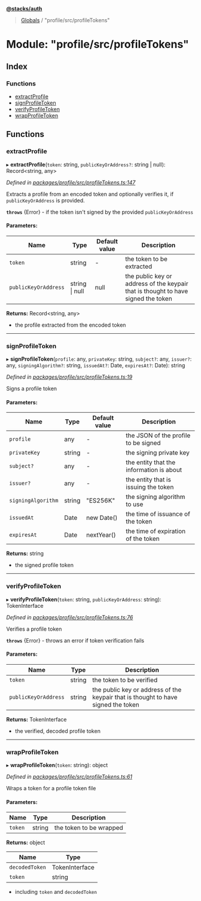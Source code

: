 **[@stacks/auth](../README.md)**

> [Globals](../globals.md) / "profile/src/profileTokens"

# Module: "profile/src/profileTokens"

## Index

### Functions

- [extractProfile](_profile_src_profiletokens_.md#extractprofile)
- [signProfileToken](_profile_src_profiletokens_.md#signprofiletoken)
- [verifyProfileToken](_profile_src_profiletokens_.md#verifyprofiletoken)
- [wrapProfileToken](_profile_src_profiletokens_.md#wrapprofiletoken)

## Functions

### extractProfile

▸ **extractProfile**(`token`: string, `publicKeyOrAddress?`: string \| null): Record\<string, any>

_Defined in [packages/profile/src/profileTokens.ts:147](https://github.com/blockstack/blockstack.js/blob/26419086/packages/profile/src/profileTokens.ts#L147)_

Extracts a profile from an encoded token and optionally verifies it,
if `publicKeyOrAddress` is provided.

**`throws`** {Error} - if the token isn't signed by the provided `publicKeyOrAddress`

#### Parameters:

| Name                 | Type           | Default value | Description                                                                       |
| -------------------- | -------------- | ------------- | --------------------------------------------------------------------------------- |
| `token`              | string         | -             | the token to be extracted                                                         |
| `publicKeyOrAddress` | string \| null | null          | the public key or address of the keypair that is thought to have signed the token |

**Returns:** Record\<string, any>

- the profile extracted from the encoded token

---

### signProfileToken

▸ **signProfileToken**(`profile`: any, `privateKey`: string, `subject?`: any, `issuer?`: any, `signingAlgorithm?`: string, `issuedAt?`: Date, `expiresAt?`: Date): string

_Defined in [packages/profile/src/profileTokens.ts:19](https://github.com/blockstack/blockstack.js/blob/26419086/packages/profile/src/profileTokens.ts#L19)_

Signs a profile token

#### Parameters:

| Name               | Type   | Default value | Description                              |
| ------------------ | ------ | ------------- | ---------------------------------------- |
| `profile`          | any    | -             | the JSON of the profile to be signed     |
| `privateKey`       | string | -             | the signing private key                  |
| `subject?`         | any    | -             | the entity that the information is about |
| `issuer?`          | any    | -             | the entity that is issuing the token     |
| `signingAlgorithm` | string | "ES256K"      | the signing algorithm to use             |
| `issuedAt`         | Date   | new Date()    | the time of issuance of the token        |
| `expiresAt`        | Date   | nextYear()    | the time of expiration of the token      |

**Returns:** string

- the signed profile token

---

### verifyProfileToken

▸ **verifyProfileToken**(`token`: string, `publicKeyOrAddress`: string): TokenInterface

_Defined in [packages/profile/src/profileTokens.ts:76](https://github.com/blockstack/blockstack.js/blob/26419086/packages/profile/src/profileTokens.ts#L76)_

Verifies a profile token

**`throws`** {Error} - throws an error if token verification fails

#### Parameters:

| Name                 | Type   | Description                                                                       |
| -------------------- | ------ | --------------------------------------------------------------------------------- |
| `token`              | string | the token to be verified                                                          |
| `publicKeyOrAddress` | string | the public key or address of the keypair that is thought to have signed the token |

**Returns:** TokenInterface

- the verified, decoded profile token

---

### wrapProfileToken

▸ **wrapProfileToken**(`token`: string): object

_Defined in [packages/profile/src/profileTokens.ts:61](https://github.com/blockstack/blockstack.js/blob/26419086/packages/profile/src/profileTokens.ts#L61)_

Wraps a token for a profile token file

#### Parameters:

| Name    | Type   | Description             |
| ------- | ------ | ----------------------- |
| `token` | string | the token to be wrapped |

**Returns:** object

| Name           | Type           |
| -------------- | -------------- |
| `decodedToken` | TokenInterface |
| `token`        | string         |

- including `token` and `decodedToken`
